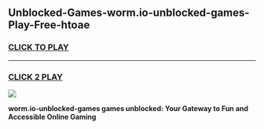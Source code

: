 
## Unblocked-Games-worm.io-unblocked-games-Play-Free-htoae
<h3>
<a href="https://premium76.site?title=worm.io-unblocked-games&ref=19M">CLICK TO PLAY</a></h3>
<hr>

<h3>
<a href="https://premium76.site?title=worm.io-unblocked-games&ref=19M">CLICK 2 PLAY</a>
  
</h3>

<a href="https://premium76.site?title=worm.io-unblocked-games&ref=19M"><img src="https://clearcache.store/games.png"></a>


**worm.io-unblocked-games games unblocked: Your Gateway to Fun and Accessible Online Gaming**
